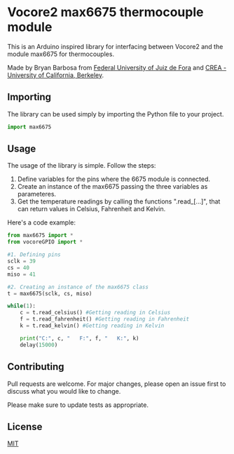 # Vocore2 max6675 thermocouple module

This is an Arduino inspired library for interfacing between Vocore2 and the module max6675 for thermocouples.

Made by Bryan Barbosa from [Federal University of Juiz de Fora](https://ufjf.br/) and [CREA - University of California, Berkeley](https://crea.berkeley.edu/).

## Importing

The library can be used simply by importing the Python file to your project.

```python
import max6675
```

## Usage
The usage of the library is simple. Follow the steps:

1. Define variables for the pins where the 6675 module is connected.
2. Create an instance of the max6675 passing the three variables as parameteres.
3. Get the temperature readings by calling the functions ".read_[...]", that can return values in Celsius, Fahrenheit and Kelvin.

Here's a code example:

```python
from max6675 import *
from vocoreGPIO import *

#1. Defining pins
sclk = 39
cs = 40
miso = 41

#2. Creating an instance of the max6675 class
t = max6675(sclk, cs, miso)

while(1):
    c = t.read_celsius() #Getting reading in Celsius
    f = t.read_fahrenheit() #Getting reading in Fahrenheit
    k = t.read_kelvin() #Getting reading in Kelvin

    print("C:", c, "   F:", f, "   K:", k)
    delay(15000)
```

## Contributing
Pull requests are welcome. For major changes, please open an issue first to discuss what you would like to change.

Please make sure to update tests as appropriate.

## License
[MIT](https://choosealicense.com/licenses/mit/)